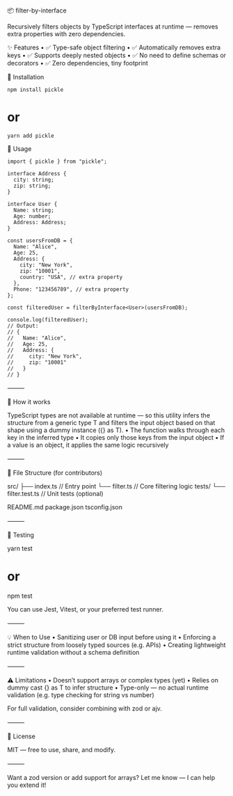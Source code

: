 📦 filter-by-interface

Recursively filters objects by TypeScript interfaces at runtime — removes extra properties with zero dependencies.

✨ Features
• ✅ Type-safe object filtering
• ✅ Automatically removes extra keys
• ✅ Supports deeply nested objects
• ✅ No need to define schemas or decorators
• ✅ Zero dependencies, tiny footprint

🚀 Installation

`npm install pickle`

# or

`yarn add pickle`

🔧 Usage

```
import { pickle } from "pickle";

interface Address {
  city: string;
  zip: string;
}

interface User {
  Name: string;
  Age: number;
  Address: Address;
}

const usersFromDB = {
  Name: "Alice",
  Age: 25,
  Address: {
    city: "New York",
    zip: "10001",
    country: "USA", // extra property
  },
  Phone: "123456789", // extra property
};

const filteredUser = filterByInterface<User>(usersFromDB);

console.log(filteredUser);
// Output:
// {
//   Name: "Alice",
//   Age: 25,
//   Address: {
//     city: "New York",
//     zip: "10001"
//   }
// }
```

⸻

🧠 How it works

TypeScript types are not available at runtime — so this utility infers the structure from a generic type T and filters the input object based on that shape using a dummy instance ({} as T).
• The function walks through each key in the inferred type
• It copies only those keys from the input object
• If a value is an object, it applies the same logic recursively

⸻

📁 File Structure (for contributors)

src/
├── index.ts // Entry point
└── filter.ts // Core filtering logic
tests/
└── filter.test.ts // Unit tests (optional)

README.md
package.json
tsconfig.json

⸻

🧪 Testing

yarn test

# or

npm test

You can use Jest, Vitest, or your preferred test runner.

⸻

💡 When to Use
• Sanitizing user or DB input before using it
• Enforcing a strict structure from loosely typed sources (e.g. APIs)
• Creating lightweight runtime validation without a schema definition

⸻

⚠️ Limitations
• Doesn’t support arrays or complex types (yet)
• Relies on dummy cast {} as T to infer structure
• Type-only — no actual runtime validation (e.g. type checking for string vs number)

For full validation, consider combining with zod or ajv.

⸻

📜 License

MIT — free to use, share, and modify.

⸻

Want a zod version or add support for arrays? Let me know — I can help you extend it!
